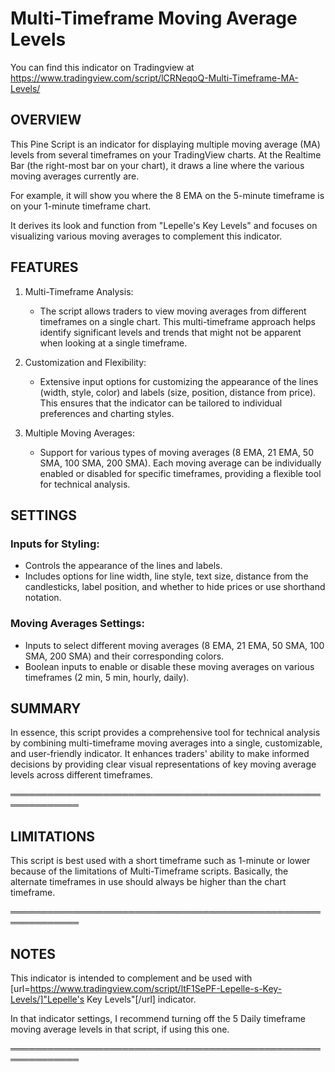 # Multi-Timeframe Moving Average Levels

You can find this indicator on Tradingview at https://www.tradingview.com/script/lCRNeqoQ-Multi-Timeframe-MA-Levels/

## OVERVIEW

This Pine Script is an indicator for displaying multiple moving average (MA) levels from several timeframes on your TradingView charts.  At the Realtime Bar (the right-most bar on your chart), it draws a line where the various moving averages currently are.

For example, it will show you where the 8 EMA on the 5-minute timeframe is on your 1-minute timeframe chart.

It derives its look and function from "Lepelle's Key Levels" and focuses on visualizing various moving averages to complement this indicator.


## FEATURES

1. Multi-Timeframe Analysis:
   * The script allows traders to view moving averages from different timeframes on a single chart. This multi-timeframe approach helps identify significant levels and trends that might not be apparent when looking at a single timeframe.

2. Customization and Flexibility:
   * Extensive input options for customizing the appearance of the lines (width, style, color) and labels (size, position, distance from price). This ensures that the indicator can be tailored to individual preferences and charting styles.

3. Multiple Moving Averages:
   * Support for various types of moving averages (8 EMA, 21 EMA, 50 SMA, 100 SMA, 200 SMA). Each moving average can be individually enabled or disabled for specific timeframes, providing a flexible tool for technical analysis.


## SETTINGS

### Inputs for Styling:

* Controls the appearance of the lines and labels.
* Includes options for line width, line style, text size, distance from the candlesticks, label position, and whether to hide prices or use shorthand notation.

### Moving Averages Settings:

* Inputs to select different moving averages (8 EMA, 21 EMA, 50 SMA, 100 SMA, 200 SMA) and their corresponding colors.
* Boolean inputs to enable or disable these moving averages on various timeframes (2 min, 5 min, hourly, daily).


## SUMMARY

In essence, this script provides a comprehensive tool for technical analysis by combining multi-timeframe moving averages into a single, customizable, and user-friendly indicator. It enhances traders' ability to make informed decisions by providing clear visual representations of key moving average levels across different timeframes.


═════════════════════════════════════════════════════════════


## LIMITATIONS

This script is best used with a short timeframe such as 1-minute or lower because of the limitations of Multi-Timeframe scripts.  Basically, the alternate timeframes in use should always be higher than the chart timeframe.


═════════════════════════════════════════════════════════════


## NOTES


This indicator is intended to complement and be used with [url=https://www.tradingview.com/script/ltF1SePF-Lepelle-s-Key-Levels/]"Lepelle's Key Levels"[/url] indicator.

In that indicator settings, I recommend turning off the 5 Daily timeframe moving average levels in that script, if using this one.


═════════════════════════════════════════════════════════════
